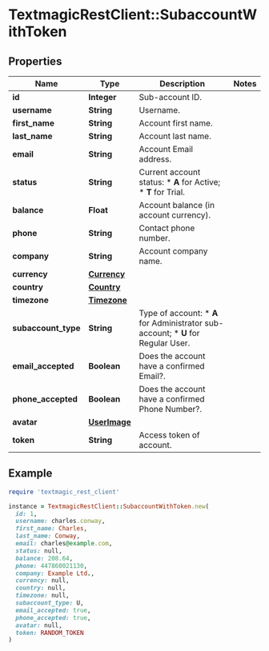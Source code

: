# TextmagicRestClient::SubaccountWithToken

## Properties

| Name | Type | Description | Notes |
| ---- | ---- | ----------- | ----- |
| **id** | **Integer** | Sub-account ID. |  |
| **username** | **String** | Username. |  |
| **first_name** | **String** | Account first name. |  |
| **last_name** | **String** | Account last name. |  |
| **email** | **String** | Account Email address. |  |
| **status** | **String** | Current account status: * **A** for Active; * **T** for Trial.  |  |
| **balance** | **Float** | Account balance (in account currency). |  |
| **phone** | **String** | Contact phone number. |  |
| **company** | **String** | Account company name. |  |
| **currency** | [**Currency**](Currency.md) |  |  |
| **country** | [**Country**](Country.md) |  |  |
| **timezone** | [**Timezone**](Timezone.md) |  |  |
| **subaccount_type** | **String** | Type of account: *   **A** for Administrator sub-account; *   **U** for Regular User.  |  |
| **email_accepted** | **Boolean** | Does the account have a confirmed Email?. |  |
| **phone_accepted** | **Boolean** | Does the account have a confirmed Phone Number?. |  |
| **avatar** | [**UserImage**](UserImage.md) |  |  |
| **token** | **String** | Access token of account. |  |

## Example

```ruby
require 'textmagic_rest_client'

instance = TextmagicRestClient::SubaccountWithToken.new(
  id: 1,
  username: charles.conway,
  first_name: Charles,
  last_name: Conway,
  email: charles@example.com,
  status: null,
  balance: 208.64,
  phone: 447860021130,
  company: Example Ltd.,
  currency: null,
  country: null,
  timezone: null,
  subaccount_type: U,
  email_accepted: true,
  phone_accepted: true,
  avatar: null,
  token: RANDOM_TOKEN
)
```

